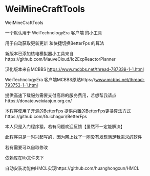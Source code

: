 # WeiMineCraftTools
WeiMineCraftTools


一个默认用于 WeiTechnologyEra 客户端 的小工具 

用于自动获取更新更新 和快捷切换BetterFps 的算法

新版本已添加核电模拟器小工具来自https://github.com/MauveCloud/Ic2ExpReactorPlanner

汉化版本来自MCBBS https://www.mcbbs.net/thread-787339-1-1.html

WeiTechnologyEra 客户端MCBBS原贴https://www.mcbbs.net/thread-793753-1-1.html

提供高速下载服务需要支付高昂的服务费用，若想帮我请点https://donate.weixiaojun.org.cn/

本程序使用了开源的BetterFps 提供内置的BetterFps更换算法方式https://github.com/Guichaguri/BetterFps

本人只是入门程序猿，若有问题欢迎反馈【虽然不一定能解决】

此程序只是一时兴起写的，因为网上找了一圈没有发现满足我需求的软件

若有需要可以自取修改

依赖库在lib文件夹下

自动安装功能由HMCL实现https://github.com/huanghongxun/HMCL
